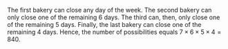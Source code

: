 The first bakery can close any day of the week. The second bakery can only close one of the remaining 6 days. The third can, then, only close one of the remaining 5 days. Finally, the last bakery can close one of the remaining 4 days. Hence, the number of possibilities equals $7 \times 6 \times 5 \times 4=840$.